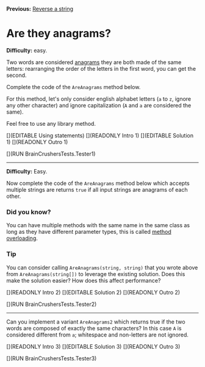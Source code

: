 ﻿**Previous:** [Reverse a string](strings-reverse)

# Are they anagrams?

**Difficulty:** easy.

Two words are considered [anagrams](https://en.wikipedia.org/wiki/Anagram) they are both made of the same letters: rearranging the order of the letters in the first word, you can get the second.

Complete the code of the `AreAnagrams` method below.

For this method, let's only consider english alphabet letters (`a` to `z`, ignore any other character) and ignore capitalization (`A` and `a` are considered the same).

Feel free to use any library method.

[](EDITABLE Using statements)
[](READONLY Intro 1)
[](EDITABLE Solution 1)
[](READONLY Outro 1)

[](RUN BrainCrushersTests.Tester1)

---

**Difficulty:** Easy.

Now complete the code of the `AreAnagrams` method below which accepts multiple strings are returns `true` if all input strings are anagrams of each other.

### Did you know?

You can have multiple methods with the same name in the same class as long as they have different parameter types, this is called [method overloading](https://docs.microsoft.com/en-us/dotnet/standard/design-guidelines/member-overloading).

### Tip

You can consider calling `AreAnagrams(string, string)` that you wrote above from `AreAnagrams(string[])` to leverage the existing solution. Does this make the solution easier? How does this affect performance?

[](READONLY Intro 2)
[](EDITABLE Solution 2)
[](READONLY Outro 2)

[](RUN BrainCrushersTests.Tester2)

---

Can you implement a variant `AreAnagrams2` which returns true if the two words are composed of exactly the same characters? In this case `A` is considered different from `a`; whitespace and non-letters are not ignored.

[](READONLY Intro 3)
[](EDITABLE Solution 3)
[](READONLY Outro 3)

[](RUN BrainCrushersTests.Tester3)
